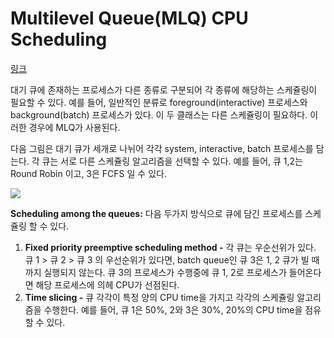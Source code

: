 # Multilevel Queue(MLQ) CPU Scheduling

[링크](https://www.geeksforgeeks.org/multilevel-queue-mlq-cpu-scheduling/)

대기 큐에 존재하는 프로세스가 다른 종류로 구분되어 각 종류에 해당하는 스케쥴링이 필요할 수 있다. 예를 들어, 일반적인 분류로 foreground(interactive) 프로세스와 background(batch) 프로세스가 있다. 이 두 클래스는 다른 스케쥴링이 필요하다. 이러한 경우에 MLQ가 사용된다. 

다음 그림은 대기 큐가 세개로 나뉘어 각각 system, interactive, batch 프로세스를 담는다. 각 큐는 서로 다른 스케쥴링 알고리즘을 선택할 수 있다. 예를 들어, 큐 1,2는 Round Robin 이고, 3은 FCFS 일 수 있다.

![](https://media.geeksforgeeks.org/wp-content/uploads/multilevel-queue-schedueling-1-300x217.png)



**Scheduling among the queues:** 다음 두가지 방식으로 큐에 담긴 프로세스를 스케쥴링 할 수 있다.

1. **Fixed priority preemptive scheduling method -** 각 큐는 우순선위가 있다. 큐 1 > 큐 2 > 큐 3 의 우선순위가 있다면, batch queue인 큐 3은 1, 2 큐가 빌 때까지 실행되지 않는다. 큐 3의 프로세스가 수행중에 큐 1, 2로 프로세스가 들어온다면 해당 프로세스에 의헤 CPU가 선점된다.
2. **Time slicing -** 큐 각각이 특정 양의 CPU time을 가지고 각각의 스케쥴링 알고리즘을 수행한다. 예를 들어, 큐 1은 50%, 2와 3은 30%, 20%의 CPU time을 점유할 수 있다.